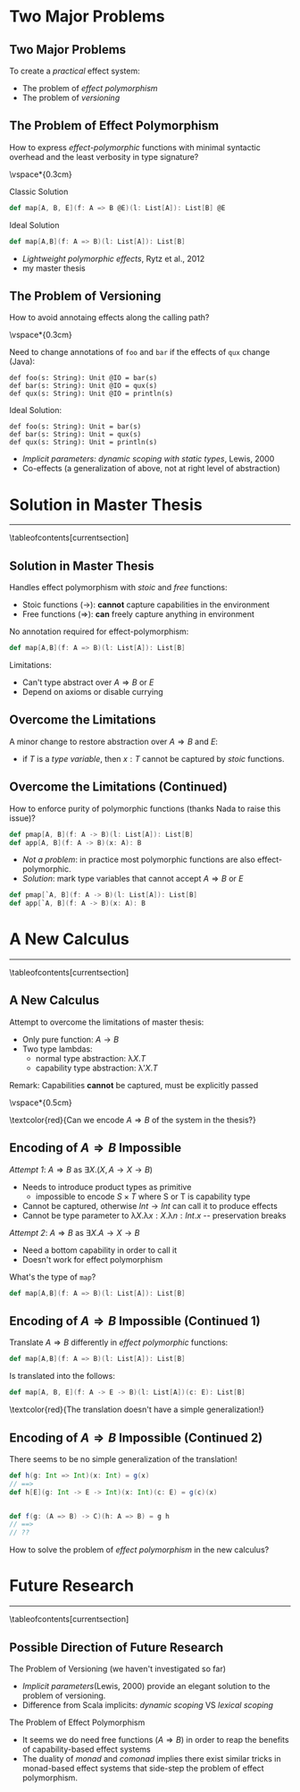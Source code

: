 Two Major Problems
===================================

Two Major Problems
----------------------------

To create a *practical* effect system:

- The problem of *effect polymorphism*
- The problem of *versioning*

The Problem of Effect Polymorphism
----------------------------

How to express *effect-polymorphic* functions with minimal syntactic
overhead and the least verbosity in type signature?

\vspace*{0.3cm}

Classic Solution

```Scala
def map[A, B, E](f: A => B @E)(l: List[A]): List[B] @E
```

Ideal Solution

```Scala
def map[A,B](f: A => B)(l: List[A]): List[B]
```

- *Lightweight polymorphic effects*, Rytz et al., 2012
- my master thesis

The Problem of Versioning
----------------------------

How to avoid annotaing effects along the calling path?

\vspace*{0.3cm}

Need to change annotations of `foo` and `bar` if the effects of `qux` change (Java):

```
def foo(s: String): Unit @IO = bar(s)
def bar(s: String): Unit @IO = qux(s)
def qux(s: String): Unit @IO = println(s)
```

Ideal Solution:

```
def foo(s: String): Unit = bar(s)
def bar(s: String): Unit = qux(s)
def qux(s: String): Unit = println(s)
```

- *Implicit parameters: dynamic scoping with static types*, Lewis, 2000
- Co-effects (a generalization of above, not at right level of abstraction)


Solution in Master Thesis
=====================

-------------------

\tableofcontents[currentsection]


Solution in Master Thesis
---------------------

Handles effect polymorphism with *stoic* and *free* functions:

- Stoic functions ($\to$): **cannot** capture capabilities in the environment
- Free functions ($\Rightarrow$): **can** freely capture anything in environment

No annotation required for effect-polymorphism:

```Scala
def map[A,B](f: A => B)(l: List[A]): List[B]
```

Limitations:

- Can't type abstract over $A \Rightarrow B$ or $E$
- Depend on axioms or disable currying


Overcome the Limitations
----------------------------------

A minor change to restore abstraction over $A \Rightarrow B$ and $E$:

- if $T$ is a *type variable*, then $x: T$ cannot be captured by
*stoic* functions.

Overcome the Limitations (Continued)
----------------------------------

How to enforce purity of polymorphic functions (thanks Nada to raise this issue)?

```Scala
def pmap[A, B](f: A -> B)(l: List[A]): List[B]
def app[A, B](f: A -> B)(x: A): B
```

- *Not a problem*: in practice most polymorphic functions are also effect-polymorphic.
- *Solution*: mark type variables that cannot accept $A \Rightarrow B$ or $E$

```Scala
def pmap[`A, B](f: A -> B)(l: List[A]): List[B]
def app[`A, B](f: A -> B)(x: A): B
```

A New Calculus
=====================

-------------------

\tableofcontents[currentsection]

A New Calculus
----------------------

Attempt to overcome the limitations of master thesis:

- Only pure function: $A \to B$
- Two type lambdas:
    - normal type abstraction: $\uplambda X.T$
    - capability type abstraction: $\uplambda' X.T$


Remark: Capabilities **cannot** be captured, must be explicitly passed

\vspace*{0.5cm}

\textcolor{red}{Can we encode $A \Rightarrow B$ of the system in the thesis?}

Encoding of $A \Rightarrow B$ Impossible
----------------------

*Attempt 1*: $A \Rightarrow B$ as $\exists X.(X, A \to X \to B)$

- Needs to introduce product types as primitive
    - impossible to encode $S \times T$ where S or T is capability type
- Cannot be captured, otherwise $Int \to Int$ can call it to produce effects
- Cannot be type parameter to $\uplambda X.\uplambda x{:}X.\uplambda
  n{:}Int. x$ -- preservation breaks

*Attempt 2*: $A \Rightarrow B$ as $\exists X.A \to X \to B$

- Need a bottom capability in order to call it
- Doesn't work for effect polymorphism

What's the type of `map`?

```Scala
def map[A,B](f: A => B)(l: List[A]): List[B]
```

Encoding of $A \Rightarrow B$ Impossible (Continued 1)
----------------------

Translate $A \Rightarrow B$ differently in *effect polymorphic* functions:

```Scala
def map[A,B](f: A => B)(l: List[A]): List[B]
```

Is translated into the follows:

```Scala
def map[A, B, E](f: A -> E -> B)(l: List[A])(c: E): List[B]
```

\textcolor{red}{The translation doesn't have a simple generalization!}

Encoding of $A \Rightarrow B$ Impossible (Continued 2)
----------------------

There seems to be no simple generalization of the translation!

```Scala
def h(g: Int => Int)(x: Int) = g(x)
// ==>
def h[E](g: Int -> E -> Int)(x: Int)(c: E) = g(c)(x)


def f(g: (A => B) -> C)(h: A => B) = g h
// ==>
// ??
```

How to solve the problem of *effect polymorphism* in the new calculus?

Future Research
=====================

-------------------

\tableofcontents[currentsection]

Possible Direction of Future Research
----------------------

The Problem of Versioning (we haven't investigated so far)

- *Implicit parameters*(Lewis, 2000) provide an elegant solution to
the problem of versioning.
- Difference from Scala implicits:  *dynamic scoping* VS *lexical scoping*

The Problem of Effect Polymorphism

- It seems we do need free functions ($A \Rightarrow B$) in order to
reap the benefits of capability-based effect systems
- The duality of *monad* and *comonad* implies there exist similar
  tricks in monad-based effect systems that side-step the problem of
  effect polymorphism.
